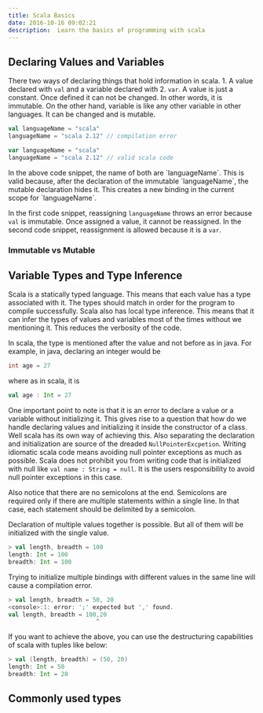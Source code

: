 ```yaml
---
title: Scala Basics
date: 2016-10-16 09:02:21
description:  Learn the basics of programming with scala
---
```


## Declaring Values and Variables
There two ways of declaring things that hold information in scala. 1. A value declared with `val` and a variable declared with 2. `var`. A value is just a constant. Once defined it can not be changed. In other words, it is immutable. On the other hand, variable is like any other variable in other languages. It can be changed and is mutable.

``` scala
val languageName = "scala"
languageName = "scala 2.12" // compilation error
```
``` scala
var languageName = "scala"
languageName = "scala 2.12" // valid scala code
```

<div class="ui info message">
  In the above code snippet, the name of both are `languageName`. This is valid because, after the declaration of the immutable `languageName`, the mutable declaration hides it. This creates a new binding in the current scope for `languageName`.
</div>

In the first code snippet, reassigning `languageName` throws an error because `val` is immutable. Once assigned a value, it cannot be reassigned. In the second code snippet, reassignment is allowed because it is a `var`.

### Immutable vs Mutable

## Variable Types and Type Inference
Scala is a statically typed language. This means that each value has a type associated with it. The types should match in order for the program to compile successfully. Scala also has local type inference. This means that it can infer the types of values and variables most of the times without we mentioning it. This reduces the verbosity of the code.

In scala, the type is mentioned after the value and not before as in java. For example, in java, declaring an integer would be
``` java
int age = 27
```
where as in scala, it is
``` scala
val age : Int = 27
```

One important point to note is that it is an error to declare a value or a variable without initializing it. This gives rise to a question that how do we handle declaring values and initializing it inside the constructor of a class. Well scala has its own way of achieving this. Also separating the declaration and initialization are source of the dreaded `NullPointerExcpetion`. Writing idiomatic scala code means avoiding null pointer exceptions as much as possible. Scala does not prohibit you from writing code that is initialized with null like `val name : String = null`. It is the users responsibility to avoid null pointer exceptions in this case.

Also notice that there are no semicolons at the end. Semicolons are required only if there are multiple statements within a single line. In that case, each statement should be delimited by a semicolon.


Declaration of multiple values together is possible. But all of them will be initialized with the single value.

``` scala
> val length, breadth = 100
length: Int = 100
breadth: Int = 100
```
Trying to initialize multiple bindings with different values in the same line will cause a compilation error.
``` scala
> val length, breadth = 50, 20
<console>:1: error: ';' expected but ',' found.
val length, breadth = 100,20
                         ^
```
If you want to achieve the above, you can use the destructuring capabilities of scala with tuples like below:
``` scala
> val (length, breadth) = (50, 20)
length: Int = 50
breadth: Int = 20
```

## Commonly used types
